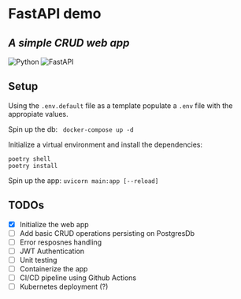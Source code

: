 # FastAPI demo 
## _A simple CRUD web app_

![Python](https://img.shields.io/badge/python-3670A0?style=for-the-badge&logo=python&logoColor=ffdd54) ![FastAPI](https://img.shields.io/badge/FastAPI-005571?style=for-the-badge&logo=fastapi) 

## Setup

Using the `.env.default` file as a template populate a `.env` file with the appropiate values.

Spin up the db: ``` docker-compose up -d```

Initialize a virtual environment and install the dependencies:
```
poetry shell
poetry install
```
Spin up the app: `uvicorn main:app [--reload]`

## TODOs

- [x] Initialize the web app
- [ ] Add basic CRUD operations persisting on PostgresDb
- [ ] Error resposnes handling
- [ ] JWT Authentication
- [ ] Unit testing
- [ ] Containerize the app
- [ ] CI/CD pipeline using Github Actions
- [ ] Kubernetes deployment (?)